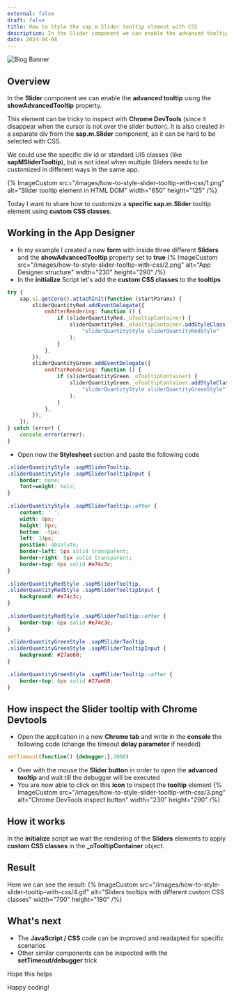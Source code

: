 ```yaml
---
external: false
draft: false
title: How to Style the sap.m.Slider tooltip element with CSS
description: In the Slider component we can enable the advanced tooltip using the showAdvancedTooltip property. Today I want to share how to customize a specific sap.m.Slider tooltip element using custom CSS classes.
date: 2024-04-08
---
```

![Blog Banner](/images/how-to-style-slider-tooltip-with-css/banner.png)

## Overview

In the **Slider** component we can enable the **advanced tooltip** using the **showAdvancedTooltip** property.

This element can be tricky to inspect with **Chrome DevTools** (since it disappear when the cursor is not over the slider button). It is also created in a separate div from the **sap.m.Slider** component, so it can be hard to be selected with CSS.

We could use the specific div id or standard UI5 classes (like **sapMSliderTooltip**), but is not ideal when multiple Sliders needs to be customized in different ways in the same app.

{% ImageCustom src="/images/how-to-style-slider-tooltip-with-css/1.png" alt="Slider tooltip element in HTML DOM" width="650" height="125" /%} 

Today I want to share how to customize a **specific sap.m.Slider** tooltip element using **custom CSS classes**.

## Working in the App Designer
- In my example I created a new **form** with inside three different **Sliders** and the **showAdvancedTooltip** property set to **true**
{% ImageCustom src="/images/how-to-style-slider-tooltip-with-css/2.png" alt="App Designer structure" width="230" height="290" /%} 
- In the **initialize** Script let's add the **custom CSS classes** to the **tooltips** 
```javascript
try {
    sap.ui.getCore().attachInit(function (startParams) {
        sliderQuantityRed.addEventDelegate({
            onAfterRendering: function () {
                if (sliderQuantityRed._oTooltipContainer) {
                    sliderQuantityRed._oTooltipContainer.addStyleClass(
                        "sliderQuantityStyle sliderQuantityRedStyle"
                    );
                }
            },
        });
        sliderQuantityGreen.addEventDelegate({
            onAfterRendering: function () {
                if (sliderQuantityGreen._oTooltipContainer) {
                    sliderQuantityGreen._oTooltipContainer.addStyleClass(
                        "sliderQuantityStyle sliderQuantityGreenStyle"
                    );
                }
            },
        });
    });
} catch (error) {
    console.error(error);
}
```
- Open now the **Stylesheet** section and paste the following code
```css
.sliderQuantityStyle .sapMSliderTooltip,
.sliderQuantityStyle .sapMSliderTooltipInput {
    border: none;
    font-weight: bold;
}
 
.sliderQuantityStyle .sapMSliderTooltip::after {
    content: ' ';
    width: 0px;
    height: 0px;
    bottom: -5px;
    left: 14px;
    position: absolute;
    border-left: 5px solid transparent;
    border-right: 5px solid transparent;
    border-top: 6px solid #e74c3c;
}
 
.sliderQuantityRedStyle .sapMSliderTooltip,
.sliderQuantityRedStyle .sapMSliderTooltipInput {
    background: #e74c3c;
}
 
.sliderQuantityRedStyle .sapMSliderTooltip::after {
    border-top: 6px solid #e74c3c;
}
 
.sliderQuantityGreenStyle .sapMSliderTooltip,
.sliderQuantityGreenStyle .sapMSliderTooltipInput {
    background: #27ae60;
}
 
.sliderQuantityGreenStyle .sapMSliderTooltip::after {
    border-top: 6px solid #27ae60;
}
```

## How inspect the Slider tooltip with Chrome Devtools 
- Open the application in a new **Chrome tab** and write in the **console** the following code (change the timeout **delay parameter** if needed)
```javascript
setTimeout(function() {debugger;},2000)
```
- Over with the mouse the **Slider button** in order to open the **advanced tooltip** and wait till the debugger will be executed
- You are now able to click on this **icon** to inspect the **tooltip** element
{% ImageCustom src="/images/how-to-style-slider-tooltip-with-css/3.png" alt="Chrome DevTools inspect button" width="230" height="290" /%} 

## How it works
In the **initialize** script we wait the rendering of the **Sliders** elements to apply **custom CSS classes** in the **_oTooltipContainer** object.

## Result
Here we can see the result:
{% ImageCustom src="/images/how-to-style-slider-tooltip-with-css/4.gif" alt="Sliders tooltips with different custom CSS classes" width="700" height="180" /%} 

## What's next
- The **JavaScript / CSS** code can be improved and readapted for specific scenarios 
- Other similar components can be inspected with the **setTimeout/debugger** trick

Hope this helps

Happy coding!